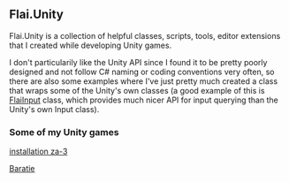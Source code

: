 ## Flai.Unity

Flai.Unity is a collection of helpful classes, scripts, tools, editor extensions that I created while developing Unity games.  

I don't particularily like the Unity API since I found it to be pretty poorly designed and not follow C# naming or coding conventions very often, so there are also some examples where I've just pretty much created a class that wraps some of the Unity's own classes (a good example of this is [FlaiInput](https://github.com/JaakkoLipsanen/Flai.Unity/blob/master/Flai.Unity/Input/FlaiInput.cs) class, which provides much nicer API for input querying than the Unity's own Input class).

### Some of my Unity games
[installation za-3](https://github.com/JaakkoLipsanen/installation-za-3)

[Baratie](https://github.com/JaakkoLipsanen/Baratie)
